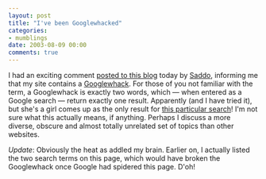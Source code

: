 ```yaml
---
layout: post
title: "I've been Googlewhacked"
categories:
- mumblings
date: 2003-08-09 00:00
comments: true
---
```


<p>I had an exciting comment <a href="http://www.rousette.org.uk/mt-static/blog/archives/000028.html">posted to this blog</a> today by <a href="http://davegorman.com">Saddo</a>, informing me that my site contains a <a href="http://www.googlewhack.com/">Googlewhack</a>. For those of you not familiar with the term, a Googlewhack is exactly two words, which &mdash; when entered as a Google search &mdash; return exactly one result. Apparently (and I have tried it), but she's a girl comes up as the only result for <a href="http://www.rousette.org.uk/mt-static/blog/archives/000028.html">this particular search</a>! I'm not sure what this actually means, if anything. Perhaps I discuss a more diverse, obscure and almost totally unrelated set of topics than other websites.</p>

<p><em>Update</em>: Obviously the heat as addled my brain. Earlier on, I actually listed the two search terms on this page, which would have broken the Googlewhack once Google had spidered this page. D'oh!</p>


